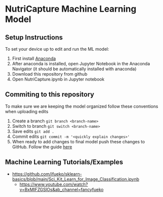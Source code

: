 # NutriCapture Machine Learning Model
## Setup Instructions
To set your device up to edit and run the ML model:
1. First install [Anaconda](https://anaconda.com) 
2. After anaconda is installed, open Jupyter Notebook in the Anaconda Navigator (it should be automatically installed with anaconda)
3. Download this repository from github
4. Open NutriCapture.ipynb in Jupyter notebook

## Commiting to this repository
To make sure we are keeping the model organized follow these conventions when uploading edits
1. Create a branch `git branch <branch-name>`
2. Switch to branch `git switch <branch-name>`
3. Save edits `git add .`
4. Commit edits `git commit -m '<quickly explain changes>'`
5. When ready to add changes to final model push these changes to GitHub. Follow the guide [here](https://docs.github.com/en/get-started/using-git/pushing-commits-to-a-remote-repository)

## Machine Learning Tutorials/Examples
- https://github.com/ifueko/sklearn-basics/blob/main/Sci_Kit_Learn_for_Image_Classification.ipynb
    - https://www.youtube.com/watch?v=BxMIFZGSlOs&ab_channel=fancyfueko